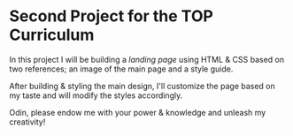 # Second Project for the TOP Curriculum

In this project I will be building a *landing
page* using HTML & CSS based on two references;
an image of the main page and a style guide.

After building & styling the main design,
I'll customize the page based on my taste
and will modify the styles accordingly.

Odin, please endow me with your power
& knowledge and unleash my creativity!